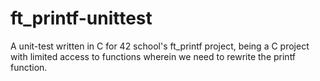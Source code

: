 # ft_printf-unittest

A unit-test written in C for 42 school's ft_printf project, being a C project with limited access to functions wherein we need to rewrite the printf function.
